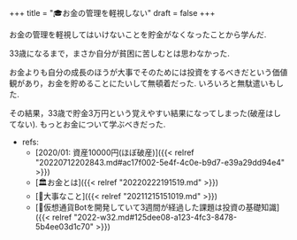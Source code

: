 +++
title = "🎓お金の管理を軽視しない"
draft = false
+++

お金の管理を軽視してはいけないことを貯金がなくなったことから学んだ.

33歳になるまで，まさか自分が貧困に苦しむとは思わなかった.

お金よりも自分の成長のほうが大事でそのためには投資をするべきだという価値観があり，お金を貯めることにたいして無頓着だった. いろいろと無駄遣いもした.

その結果，33歳で貯金3万円という覚えやすい結果になってしまった(破産はしてない). もっとお金について学ぶべきだった.

-   refs:
    -   [2020/01: 資産10000円(ほぼ破産)]({{< relref "20220712202843.md#ac17f002-5e4f-4c0e-b9d7-e39a29dd94e4" >}})
    -   [🏛お金とは]({{< relref "20220222191519.md" >}})
    -   [🦊大事なこと]({{< relref "20211215151019.md" >}})
    -   [💭仮想通貨Botを開発していて3週間が経過した課題は投資の基礎知識]({{< relref "2022-w32.md#125dee08-a123-4fc3-8478-5b4ee03d1c70" >}})

